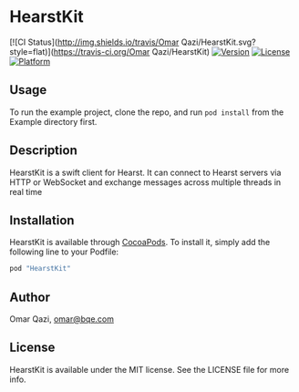 # HearstKit

[![CI Status](http://img.shields.io/travis/Omar Qazi/HearstKit.svg?style=flat)](https://travis-ci.org/Omar Qazi/HearstKit)
[![Version](https://img.shields.io/cocoapods/v/HearstKit.svg?style=flat)](http://cocoapods.org/pods/HearstKit)
[![License](https://img.shields.io/cocoapods/l/HearstKit.svg?style=flat)](http://cocoapods.org/pods/HearstKit)
[![Platform](https://img.shields.io/cocoapods/p/HearstKit.svg?style=flat)](http://cocoapods.org/pods/HearstKit)

## Usage

To run the example project, clone the repo, and run `pod install` from the Example directory first.

## Description
HearstKit is a swift client for Hearst. It can connect to Hearst servers via HTTP or WebSocket and exchange messages across multiple threads in real time

## Installation

HearstKit is available through [CocoaPods](http://cocoapods.org). To install
it, simply add the following line to your Podfile:

```ruby
pod "HearstKit"
```

## Author

Omar Qazi, omar@bqe.com

## License

HearstKit is available under the MIT license. See the LICENSE file for more info.
